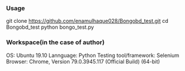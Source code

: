 ### Usage

git clone https://github.com/enamulhaque028/Bongobd_test.git
cd Bongobd_test
python bongo_test.py

### Workspace(in the case of author)

OS: Ubuntu 19.10
Lannguage: Python
Testing tool/framework: Selenium
Browser: Chrome, Version 79.0.3945.117 (Official Build) (64-bit) 
